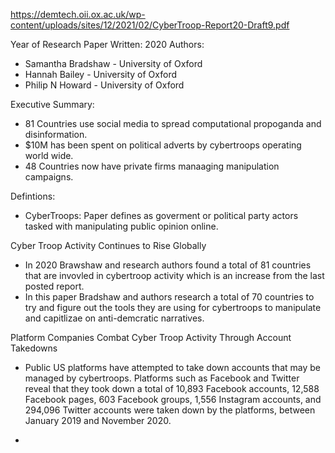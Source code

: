 https://demtech.oii.ox.ac.uk/wp-content/uploads/sites/12/2021/02/CyberTroop-Report20-Draft9.pdf

Year of Research Paper Written: 2020
Authors:
- Samantha Bradshaw - University of Oxford
- Hannah Bailey - University of Oxford
- Philip N Howard - University of Oxford

Executive Summary:
- 81 Countries use social media to spread computational propoganda and disinformation.
- $10M has been spent on political adverts by cybertroops operating world wide.
- 48 Countries now have private firms manaaging manipulation campaigns.


Defintions:
- CyberTroops: Paper defines as goverment or political party actors tasked with manipulating public opinion online.


Cyber Troop Activity Continues to Rise Globally
- In 2020 Brawshaw and research authors found a total of 81 countries that are invovled in cybertroop activity which is an increase from the last posted report.
- In this paper Bradshaw and authors research a total of 70 countries to try and figure out the tools they are using for cybertroops to manipulate and capitlizae on anti-demcratic narratives.

Platform Companies Combat Cyber Troop Activity Through Account Takedowns
- Public US platforms have attempted to take down accounts that may be managed by cybertroops. Platforms such as Facebook and Twitter reveal that they took down a total of 10,893  Facebook  accounts,  12,588  Facebook  pages,  603 Facebook groups,  1,556  Instagram accounts,  and  294,096 Twitter accounts were taken down by the platforms, between January 2019 and November 2020.

- 

